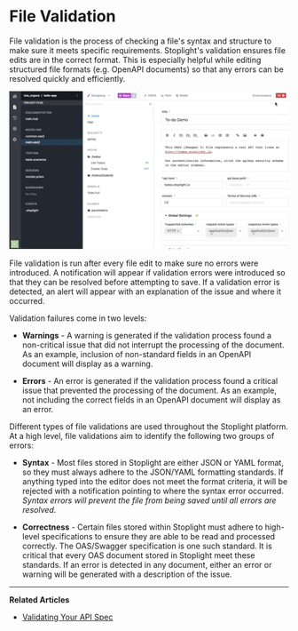 # File Validation

File validation is the process of checking a file's syntax and structure to make sure it meets specific requirements. Stoplight's validation ensures file edits are in the correct format. This is especially helpful while editing structured file formats (e.g. OpenAPI documents) so that any errors can be resolved quickly and efficiently.

![File Validation](https://github.com/stoplightio/docs/raw/develop/assets/gifs/file-validation-oas-spec.gif)

File validation is run after every file edit to make sure no errors were introduced. A notification will appear if validation errors were introduced so that they can be resolved before attempting to save. If a validation error is detected, an alert will appear with an explanation of the issue and where it occurred.

Validation failures come in two levels:

* **Warnings** - A warning is generated if the validation process found a non-critical issue that did not interrupt the processing of the document. As an example, inclusion of non-standard fields in an OpenAPI document will display as a warning.

* **Errors** - An error is generated if the validation process found a critical issue that prevented the processing of the document. As an example, not including the correct fields in an OpenAPI document will display as an error.

Different types of file validations are used throughout the Stoplight platform. At a high level, file validations aim to identify the following two groups of errors:

* **Syntax** - Most files stored in Stoplight are either JSON or YAML format, so they must always adhere to the JSON/YAML formatting standards. If anything typed into the editor does not meet the format criteria, it will be rejected with a notification pointing to where the syntax error occurred. _Syntax errors will prevent the file from being saved until all errors are resolved._

* **Correctness** - Certain files stored within Stoplight must adhere to high-level specifications to ensure they are able to be read and processed correctly. The OAS/Swagger specification is one such standard. It is critical that every OAS document stored in Stoplight meet these standards. If an error is detected in any document, either an error or warning will be generated with a description of the issue.

---

**Related Articles**

* [Validating Your API Spec](/modeling/modeling-with-openapi/validating-your-api-spec)
